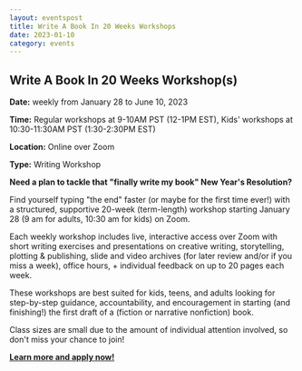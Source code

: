 ```yaml
---
layout: eventspost
title: Write A Book In 20 Weeks Workshops
date: 2023-01-10
category: events
---
```


## Write A Book In 20 Weeks Workshop(s)

**Date:** weekly from January 28 to June 10, 2023

**Time:** Regular workshops at 9-10AM PST (12-1PM EST), Kids' workshops at 10:30-11:30AM PST (1:30-2:30PM EST)

**Location:** Online over Zoom

**Type:** Writing Workshop

**Need a plan to tackle that "finally write my book" New Year's Resolution?**

Find yourself typing "the end" faster (or maybe for the first time ever!) with a structured, supportive 20-week (term-length) workshop starting January 28 (9 am for adults, 10:30 am for kids) on Zoom.

Each weekly workshop includes live, interactive access over Zoom with short writing exercises and presentations on creative writing, storytelling, plotting & publishing, slide and video archives (for later review and/or if you miss a week), office hours, + individual feedback on up to 20 pages each week.

These workshops are best suited for kids, teens, and adults looking for step-by-step guidance, accountability, and encouragement in starting (and finishing!) the first draft of a (fiction or narrative nonfiction) book.

Class sizes are small due to the amount of individual attention involved, so don't miss your chance to join!

[**Learn more and apply now!**](https://mailchi.mp/b859745a22e4/spring-2023-workshops)
